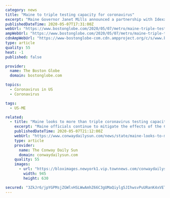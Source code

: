 ```yaml
---
category: news
title: "Maine to triple testing capacity for coronavirus"
excerpt: "Maine Governor Janet Mills announced a partnership with Idexx Laboratories, a local manufacturer, which will allow the state to more than triple their testing capacity in the coming weeks at a press conference Thursday afternoon."
publishedDateTime: 2020-05-07T17:31:00Z
webUrl: "https://www.bostonglobe.com/2020/05/07/metro/maine-triple-testing-capacity-coronavirus/"
ampWebUrl: "https://www.bostonglobe.com/2020/05/07/metro/maine-triple-testing-capacity-coronavirus/?outputType=amp"
cdnAmpWebUrl: "https://www-bostonglobe-com.cdn.ampproject.org/c/s/www.bostonglobe.com/2020/05/07/metro/maine-triple-testing-capacity-coronavirus/?outputType=amp"
type: article
quality: 55
heat: -1
published: false

provider:
  name: The Boston Globe
  domain: bostonglobe.com

topics:
  - Coronavirus in US
  - Coronavirus

tags:
  - US-ME

related:
  - title: "Maine looks to more than triple coronavirus testing capacity"
    excerpt: "Maine officials continue to mitigate the effects of the COVID-19 pandemic with more testing and an economic recovery committee."
    publishedDateTime: 2020-05-07T21:12:00Z
    webUrl: "https://www.conwaydailysun.com/news/state/maine-looks-to-more-than-triple-coronavirus-testing-capacity/article_215624ca-1ae7-55b0-be32-fd7ba8f0fcda.html"
    type: article
    provider:
      name: The Conway Daily Sun
      domain: conwaydailysun.com
    quality: 55
    images:
      - url: "https://bloximages.newyork1.vip.townnews.com/conwaydailysun.com/content/tncms/assets/v3/editorial/9/9f/99f50a6d-2e6c-5a47-aec8-7bce8b666e3f/5eb4706294193.image.jpg?resize=945%2C630"
        width: 945
        height: 630

secured: "3ZkJr6/jpYGPMsjZGWlvHSLWwAmhZ66C3gUMaQiylg5JIhwsvPuURanK4xVETBcztRaSCoNwztKETt527XP+FLoR4pgwgeQzdovB3yjeQKm8K39lXjfYiRV887RyjRbBy7xfoN+K5ZWvj7hY98MfpBnhWIz5mpzIWABjU1toDK6VyXbWt+3p0LbDYC5e221X/8LDVR9EFJ3OsnVP3V/r62p6WSLEE3UhUDuN25K5JaFX+kmLSGS5tm439aVrgtjShZ0hOARF37Kty8RBfWa+nEOcQBH2usRmBbiuVHDlhnQU4WAJK9nIRFD9TYHtfdwZRFXiNONhVo0NhPa8zSEx7JNXDA4IG6223bejBU6q0pqXNIFaQod2osVsZCcn7Biey8rf5Rkkk+bDMksYsMSf1/X7o2g3LOlre5tEfk270HYeZPh4KXe/4Oxygnt2whlJCXUjR7di8PBXYtb0KGXp7cSdkn4RFJcP4ACU+b3ZRrY=;GCSHufjsXn8xUyBiw/g/EA=="
---
```


